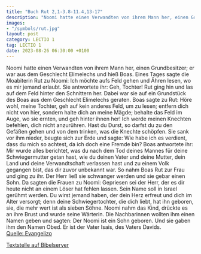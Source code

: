 ```yaml
---
title: "Buch Rut 2,1-3.8-11.4,13-17"
description: "Noomi hatte einen Verwandten von ihrem Mann her, einen Grundbesitzer; er war aus dem Geschlecht Elimelechs und hieß Boas. Eines Tages sagte die Moabiterin Rut zu Noomi: Ich möchte aufs Feld gehen und Ähren lesen, wo es mir jemand erlaubt. Sie antwortete ihr: Geh, Tochter! Rut gin...."
images:
- "/symbols/rut.jpg"
layout: post
category: LECTIO 1
tag: LECTIO 1
date: 2023-08-26 06:30:00 +0100
---
```

Noomi hatte einen Verwandten von ihrem Mann her, einen Grundbesitzer; er war aus dem Geschlecht Elimelechs und hieß Boas.
Eines Tages sagte die Moabiterin Rut zu Noomi: Ich möchte aufs Feld gehen und Ähren lesen, wo es mir jemand erlaubt. Sie antwortete ihr: Geh, Tochter!
Rut ging hin und las auf dem Feld hinter den Schnittern her.<!--more--> Dabei war sie auf ein Grundstück des Boas aus dem Geschlecht Elimelechs geraten.
Boas sagte zu Rut: Höre wohl, meine Tochter, geh auf kein anderes Feld, um zu lesen; entfern dich nicht von hier, sondern halte dich an meine Mägde;
behalte das Feld im Auge, wo sie ernten, und geh hinter ihnen her! Ich werde meinen Knechten befehlen, dich nicht anzurühren. Hast du Durst, so darfst du zu den Gefäßen gehen und von dem trinken, was die Knechte schöpfen.
Sie sank vor ihm nieder, beugte sich zur Erde und sagte: Wie habe ich es verdient, dass du mich so achtest, da ich doch eine Fremde bin?
Boas antwortete ihr: Mir wurde alles berichtet, was du nach dem Tod deines Mannes für deine Schwiegermutter getan hast, wie du deinen Vater und deine Mutter, dein Land und deine Verwandtschaft verlassen hast und zu einem Volk gegangen bist, das dir zuvor unbekannt war.
So nahm Boas Rut zur Frau und ging zu ihr. Der Herr ließ sie schwanger werden und sie gebar einen Sohn.
Da sagten die Frauen zu Noomi: Gepriesen sei der Herr, der es dir heute nicht an einem Löser hat fehlen lassen. Sein Name soll in Israel gerühmt werden.
Du wirst jemand haben, der dein Herz erfreut und dich im Alter versorgt; denn deine Schwiegertochter, die dich liebt, hat ihn geboren, sie, die mehr wert ist als sieben Söhne.
Noomi nahm das Kind, drückte es an ihre Brust und wurde seine Wärterin.
Die Nachbarinnen wollten ihm einen Namen geben und sagten: Der Noomi ist ein Sohn geboren. Und sie gaben ihm den Namen Obed. Er ist der Vater Isais, des Vaters Davids.<br>
[Quelle: Evangelizo](https://evangeliumtagfuertag.org/DE/gospel)

[Textstelle auf Bibelserver](https://www.bibleserver.com/EU/Rut2,1-3.8-11.4,13-17)
